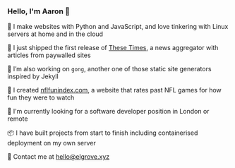 ### Hello, I'm Aaron 👋

🐍  I make websites with Python and JavaScript, and love tinkering with Linux servers at home and in the cloud  

🚢  I just shipped the first release of [These Times](https://news.elgrove.xyz), a news aggregator with articles from paywalled sites  

🌱  I’m also working on `gong`, another one of those static site generators inspired by Jekyll

🏈  I created [nflfunindex.com](https://www.nflfunindex.com), a website that rates past NFL games for how fun they were to watch  

🔎  I'm currently looking for a software developer position in London or remote

📦  I have built projects from start to finish including containerised deployment on my own server 

💬 Contact me at [hello@elgrove.xyz](mailto:hello@elgrove.xyz)


<!--
**elgrove/elgrove** is a ✨ _special_ ✨ repository because its `README.md` (this file) appears on your GitHub profile.

Here are some ideas to get you started:

- 🔭 I’m currently working on ...
- 🌱 I’m currently learning ...
- 👯 I’m looking to collaborate on ...
- 🤔 I’m looking for help with ...
- 💬 Ask me about ...
- 📫 How to reach me: ...
- 😄 Pronouns: ...
- ⚡ Fun fact: ...
-->
